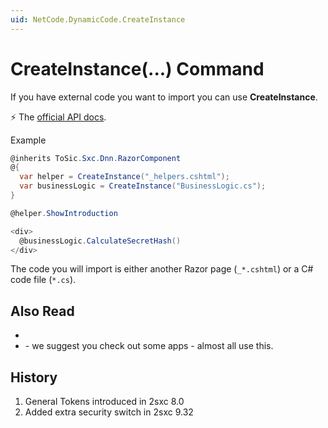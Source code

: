 ```yaml
---
uid: NetCode.DynamicCode.CreateInstance
---
```


# CreateInstance(...) Command

If you have external code you want to import you can use **CreateInstance**. 

⚡ The [official API docs](xref:ToSic.Sxc.Code.ICreateInstance.CreateInstance*).

Example

```cs
@inherits ToSic.Sxc.Dnn.RazorComponent
@{
  var helper = CreateInstance("_helpers.cshtml");
  var businessLogic = CreateInstance("BusinessLogic.cs");
}

@helper.ShowIntroduction

<div>
  @businessLogic.CalculateSecretHash()
</div>

```

The code you will import is either another Razor page (`_*.cshtml`) or a C# code file (`*.cs`).

## Also Read

* [](xref:Tut.Razor.Reuse)
* [](xref:AppsCatalog) - we suggest you check out some apps - almost all use this. 

## History

1. General Tokens introduced in 2sxc 8.0
1. Added extra security switch in 2sxc 9.32
